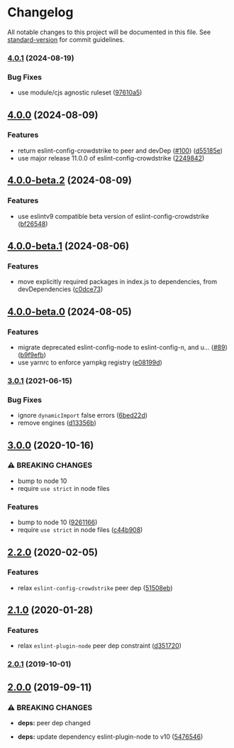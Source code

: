 # Changelog

All notable changes to this project will be documented in this file. See [standard-version](https://github.com/conventional-changelog/standard-version) for commit guidelines.

### [4.0.1](https://github.com/CrowdStrike/eslint-config-crowdstrike-node/compare/v4.0.0...v4.0.1) (2024-08-19)


### Bug Fixes

* use module/cjs agnostic ruleset ([97610a5](https://github.com/CrowdStrike/eslint-config-crowdstrike-node/commit/97610a51bda79560d8bcd927e7776b455b54d5d5))

## [4.0.0](https://github.com/CrowdStrike/eslint-config-crowdstrike-node/compare/v4.0.0-beta.2...v4.0.0) (2024-08-09)


### Features

* return eslint-config-crowdstrike to peer and devDep ([#100](https://github.com/CrowdStrike/eslint-config-crowdstrike-node/issues/100)) ([d55185e](https://github.com/CrowdStrike/eslint-config-crowdstrike-node/commit/d55185ed954aa0d01c1d7b726003ddde3fa4f492))
* use major release 11.0.0 of eslint-config-crowdstrike ([2249842](https://github.com/CrowdStrike/eslint-config-crowdstrike-node/commit/22498426f238eb92ba700fc634f8269a31fb28ab))

## [4.0.0-beta.2](https://github.com/CrowdStrike/eslint-config-crowdstrike-node/compare/v4.0.0-beta.1...v4.0.0-beta.2) (2024-08-09)


### Features

* use eslintv9 compatible beta version of eslint-config-crowdstrike ([bf26548](https://github.com/CrowdStrike/eslint-config-crowdstrike-node/commit/bf26548a1f07b2ad037bd347186c0f1c6538125f))

## [4.0.0-beta.1](https://github.com/CrowdStrike/eslint-config-crowdstrike-node/compare/v4.0.0-beta.0...v4.0.0-beta.1) (2024-08-06)


### Features

* move explicitly required packages in index.js to dependencies, from devDependencies ([c0dce73](https://github.com/CrowdStrike/eslint-config-crowdstrike-node/commit/c0dce73e46203e09e36212e57c5df298e078a467))

## [4.0.0-beta.0](https://github.com/CrowdStrike/eslint-config-crowdstrike-node/compare/v3.0.1...v4.0.0-beta.0) (2024-08-05)


### Features

* migrate deprecated eslint-config-node to eslint-config-n, and u… ([#89](https://github.com/CrowdStrike/eslint-config-crowdstrike-node/issues/89)) ([b9f9efb](https://github.com/CrowdStrike/eslint-config-crowdstrike-node/commit/b9f9efbb58716c3bef14d6290867caa31254caba))
* use yarnrc to enforce yarnpkg registry ([e08199d](https://github.com/CrowdStrike/eslint-config-crowdstrike-node/commit/e08199df33b13e4cf8927405b9be5d9c0f718cad))

### [3.0.1](https://github.com/CrowdStrike/eslint-config-crowdstrike-node/compare/v3.0.0...v3.0.1) (2021-06-15)


### Bug Fixes

* ignore `dynamicImport` false errors ([6bed22d](https://github.com/CrowdStrike/eslint-config-crowdstrike-node/commit/6bed22d0c0452808374fa0dc69d3659a14b48e32))
* remove engines ([d13356b](https://github.com/CrowdStrike/eslint-config-crowdstrike-node/commit/d13356b7fec89e47f92127d8d3f89547a22600c1))

## [3.0.0](https://github.com/CrowdStrike/eslint-config-crowdstrike-node/compare/v2.2.0...v3.0.0) (2020-10-16)


### ⚠ BREAKING CHANGES

* bump to node 10
* require `use strict` in node files

### Features

* bump to node 10 ([9261166](https://github.com/CrowdStrike/eslint-config-crowdstrike-node/commit/9261166b7ff15b0f6077c806f856f85c5e5c583e))
* require `use strict` in node files ([c44b908](https://github.com/CrowdStrike/eslint-config-crowdstrike-node/commit/c44b908381ecd9186b53f640235850803fca9c6a))

## [2.2.0](https://github.com/CrowdStrike/eslint-config-crowdstrike-node/compare/v2.1.0...v2.2.0) (2020-02-05)


### Features

* relax `eslint-config-crowdstrike` peer dep ([51508eb](https://github.com/CrowdStrike/eslint-config-crowdstrike-node/commit/51508eb7b7fc8e90be908b3242feb7402785cae4))

## [2.1.0](https://github.com/CrowdStrike/eslint-config-crowdstrike-node/compare/v2.0.1...v2.1.0) (2020-01-28)


### Features

* relax `eslint-plugin-node` peer dep constraint ([d351720](https://github.com/CrowdStrike/eslint-config-crowdstrike-node/commit/d351720e3ea2a65c3f7ed522581ffa3f008c7fb0))

### [2.0.1](https://github.com/CrowdStrike/eslint-config-crowdstrike-node/compare/v2.0.0...v2.0.1) (2019-10-01)

## [2.0.0](https://github.com/CrowdStrike/eslint-config-crowdstrike-node/compare/v1.0.0...v2.0.0) (2019-09-11)


### ⚠ BREAKING CHANGES

* **deps:** peer dep changed

* **deps:** update dependency eslint-plugin-node to v10 ([5476546](https://github.com/CrowdStrike/eslint-config-crowdstrike-node/commit/5476546))
